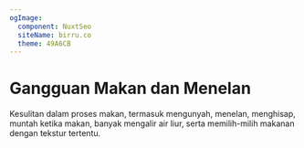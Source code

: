 ```yaml
---
ogImage:
  component: NuxtSeo
  siteName: birru.co
  theme: 49A6CB
---
```


# Gangguan Makan dan Menelan

Kesulitan dalam proses makan, termasuk mengunyah, menelan, menghisap, muntah ketika makan, banyak mengalir air liur, serta memilih-milih makanan dengan tekstur tertentu.
